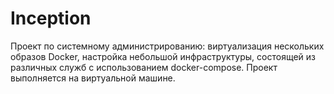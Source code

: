 # Inception

Проект по системному администрированию: виртуализация нескольких образов Docker, настройка небольшой инфраструктуры, состоящей из различных служб с использованием docker-compose. Проект выполняется на виртуальной машине.

